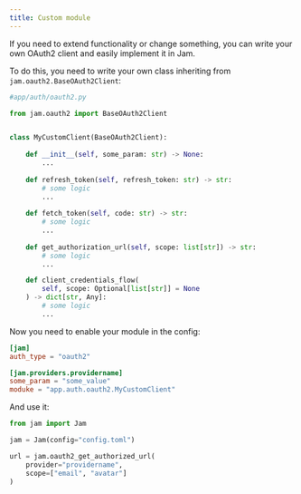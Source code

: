 ```yaml
---
title: Custom module
---
```


If you need to extend functionality or change something,
you can write your own OAuth2 client and easily implement it in Jam.

To do this, you need to write your own class inheriting from `jam.oauth2.BaseOAuth2Client`:

```python
#app/auth/oauth2.py

from jam.oauth2 import BaseOAuth2Client


class MyCustomClient(BaseOAuth2Client):
    
    def __init__(self, some_param: str) -> None:
        ...
    
    def refresh_token(self, refresh_token: str) -> str:
        # some logic
        ...
    
    def fetch_token(self, code: str) -> str:
        # some logic
        ...
    
    def get_authorization_url(self, scope: list[str]) -> str:
        # some logic
        ...

    def client_credentials_flow(
        self, scope: Optional[list[str]] = None
    ) -> dict[str, Any]:
        # some logic
        ...
```

Now you need to enable your module in the config:
```toml
[jam]
auth_type = "oauth2"

[jam.providers.providername]
some_param = "some_value"
moduke = "app.auth.oauth2.MyCustomClient"
```

And use it:
```python
from jam import Jam

jam = Jam(config="config.toml")

url = jam.oauth2_get_authorized_url(
    provider="providername",
    scope=["email", "avatar"]
)
```